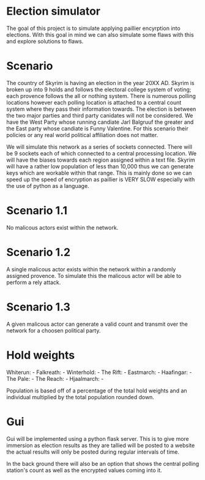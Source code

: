 # Election simulator
The goal of this project is to simulate applying paillier encyrption into elections. With this goal in mind we can also 
simulate some flaws with this and explore solutions to flaws.

# Scenario
The country of Skyrim is having an election in the year 20XX AD. Skyrim is broken up into 9 holds and follows the electoral 
college system of voting; each provence follows the all or nothing system.
There is numerous polling locations however each polling location is attached to a central 
count system where they pass their information towards. The election is between the two major parties and third party
canidates will not be considered. We have the West Party whose running candiate Jarl Balgruuf the greater and the 
East party whose candiate is Funny Valentine. For this scenario their policies or any real world political affiliation 
does not matter.

We will simulate this network as a series of sockets connected. There will be 9 sockets each of which connected to a 
central processing location. We will have the biases towards each region assigned within a text file. Skyrim will 
have a rather low population of less than 10,000 thus we can generate keys which are workable within that range. 
This is mainly done so we can speed up the speed of encryption as paillier is VERY SLOW especially with the use of 
python as a language.

# Scenario 1.1
No malicous actors exist within the network.

# Scenario 1.2
A single malicous actor exists within the network within a randomly assigned provence. To simulate this 
the malicous actor will be able to perform a rely attack.

# Scenario 1.3
A given malicous actor can generate a valid count and transmit over the network for a choosen political party.

# Hold weights
Whiterun: -
Falkreath: -
Winterhold: -
The Rift: -
Eastmarch: - 
Haafingar: -
The Pale: -
The Reach: - 
Hjaalmarch: -

Population is based off of a percentage of the total hold weights and an individual multiplied by the total 
population rounded down.

# Gui
Gui will be implemented using a python flask server. This is to give more immersion as election results as they are
tallied will be posted to a website the actual results will only be posted during regular intervals of time. 

In the back ground there will also be an option that shows the central polling station's count as well 
as the encrypted values coming into it.
